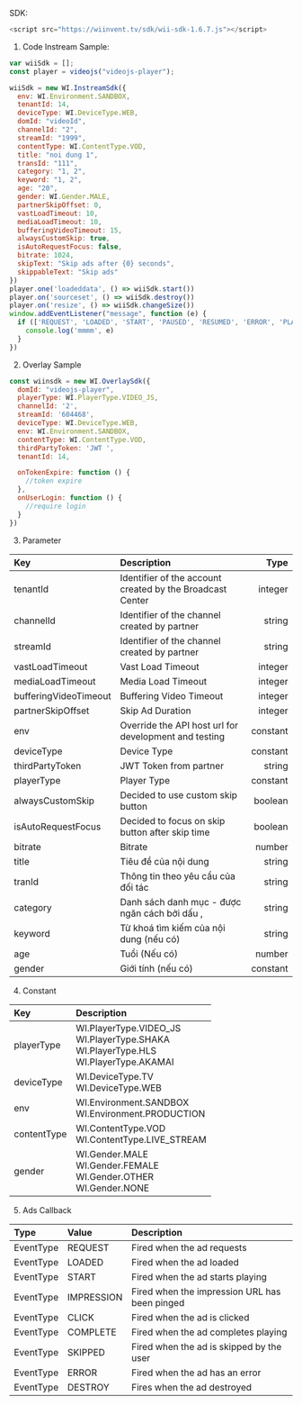 SDK:

````javascript
<script src="https://wiinvent.tv/sdk/wii-sdk-1.6.7.js"></script>
````

1. Code Instream Sample:

```javascript
var wiiSdk = [];
const player = videojs("videojs-player");

wiiSdk = new WI.InstreamSdk({
  env: WI.Environment.SANDBOX,
  tenantId: 14,
  deviceType: WI.DeviceType.WEB,
  domId: "videoId",
  channelId: "2",
  streamId: "1999",
  contentType: WI.ContentType.VOD,
  title: "noi dung 1",
  transId: "111",
  category: "1, 2",
  keyword: "1, 2",
  age: "20",
  gender: WI.Gender.MALE,
  partnerSkipOffset: 0,
  vastLoadTimeout: 10,
  mediaLoadTimeout: 10,
  bufferingVideoTimeout: 15,
  alwaysCustomSkip: true,
  isAutoRequestFocus: false,
  bitrate: 1024,
  skipText: "Skip ads after {0} seconds",
  skippableText: "Skip ads"
})
player.one('loadeddata', () => wiiSdk.start())
player.on('sourceset', () => wiiSdk.destroy())
player.on('resize', () => wiiSdk.changeSize())
window.addEventListener("message", function (e) {
  if (['REQUEST', 'LOADED', 'START', 'PAUSED', 'RESUMED', 'ERROR', 'PLAYER_ERROR', 'CLICK', 'IMPRESSION', 'SKIPPED', 'COMPLETE', 'DESTROY', 'FULLSCREEN'].includes(e.data.type)) {
    console.log('mmmm', e)
  }
})

```

2. Overlay Sample

````javascript
const wiinsdk = new WI.OverlaySdk({
  domId: "videojs-player",
  playerType: WI.PlayerType.VIDEO_JS,
  channelId: '2',
  streamId: '604468',
  deviceType: WI.DeviceType.WEB,
  env: WI.Environment.SANDBOX,
  contentType: WI.ContentType.VOD,
  thirdPartyToken: 'JWT ',
  tenantId: 14,

  onTokenExpire: function () {
    //token expire
  },
  onUserLogin: function () {
    //require login
  }
})
````

3. Parameter

| Key                   | Description                                               |     Type |
|:----------------------|:----------------------------------------------------------|---------:|
| tenantId              | Identifier of the account created by the Broadcast Center |  integer |
| channelId             | Identifier of the channel created by partner              |   string |
| streamId              | Identifier of the channel created by partner              |   string |
| vastLoadTimeout       | Vast Load Timeout                                         |  integer |
| mediaLoadTimeout      | Media Load Timeout                                        |  integer |
| bufferingVideoTimeout | Buffering Video Timeout                                   |  integer |                                  
| partnerSkipOffset     | Skip Ad Duration                                          |  integer |                                  
| env                   | Override the API host url for development and testing     | constant |
| deviceType            | Device Type                                               | constant |
| thirdPartyToken       | JWT Token from partner                                    |   string |
| playerType            | Player Type                                               | constant |
| alwaysCustomSkip      | Decided to use custom skip button                         |  boolean |
| isAutoRequestFocus    | Decided to focus on skip button after skip time           |  boolean |
| bitrate               | Bitrate                                                   |   number |
| title                   | Tiêu đề của nội dung                                    |   string |
| tranId                  | Thông tin theo yêu cẩu của đối tác                      |   string |
| category                | Danh sách danh mục - được ngăn cách bởi dấu ,           |   string |
| keyword                 | Từ khoá tìm kiếm của nội dung (nếu có)                  |   string |
| age                     | Tuổi (Nếu có)                                           |   number |
| gender                  | Giới tính (nếu có)                                      | constant |

4. Constant

| Key         | Description                                                                                      |     
|:------------|:-------------------------------------------------------------------------------------------------|
| playerType  | WI.PlayerType.VIDEO_JS <br> WI.PlayerType.SHAKA <br> WI.PlayerType.HLS <br/>WI.PlayerType.AKAMAI |  
| deviceType  | WI.DeviceType.TV <br/> WI.DeviceType.WEB                                                         |  
| env         | WI.Environment.SANDBOX <br/> WI.Environment.PRODUCTION                                           |   
| contentType | WI.ContentType.VOD <br/>WI.ContentType.LIVE_STREAM                                                | 
| gender      | WI.Gender.MALE <br/>WI.Gender.FEMALE <br/>WI.Gender.OTHER <br/>WI.Gender.NONE                    | 

5. Ads Callback

| Type      | Value      | Description                                   |
|:----------|:-----------|:----------------------------------------------|
| EventType | REQUEST    | Fired when the ad requests                    |
| EventType | LOADED     | Fired when the ad loaded                      |
| EventType | START      | Fired when the ad starts playing              |
| EventType | IMPRESSION | Fired when the impression URL has been pinged |
| EventType | CLICK      | Fired when the ad is clicked                  |
| EventType | COMPLETE   | Fired when the ad completes playing           |
| EventType | SKIPPED    | Fired when the ad is skipped by the user      |
| EventType | ERROR      | Fired when the ad has an error                |
| EventType | DESTROY    | Fires when the ad destroyed                   |

